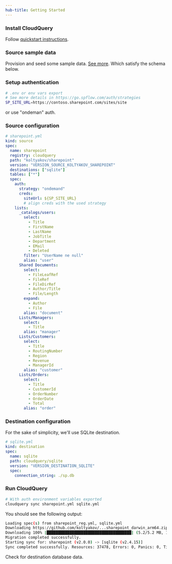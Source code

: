 ```yaml
---
hub-title: Getting Started
---
```


### Install CloudQuery

Follow [quickstart instructions](https://www.cloudquery.io/docs/quickstart/).

### Source sample data

Provision and seed some sample data. [See more](https://github.com/koltyakov/cq-source-sharepoint/blob/main/cmd/seed/README.md). Which satisfy the schema below.

### Setup authentication

```bash
# .env or env vars export
# See more details in https://go.spflow.com/auth/strategies
SP_SITE_URL=https://contoso.sharepoint.com/sites/site
```

or use "ondeman" auth.

### Source configuration

```yaml
# sharepoint.yml
kind: source
spec:
  name: sharepoint
  registry: cloudquery
  path: "koltyakov/sharepoint"
  version: "VERSION_SOURCE_KOLTYAKOV_SHAREPOINT"
  destinations: ["sqlite"]
  tables: ["*"]
  spec:
    auth:
      strategy: "ondemand"
      creds:
        siteUrl: ${SP_SITE_URL}
        # align creds with the used strategy
    lists:
      _catalogs/users:
        select:
          - Title
          - FirstName
          - LastName
          - JobTitle
          - Department
          - EMail
          - Deleted
        filter: "UserName ne null"
        alias: "user"
      Shared Documents:
        select:
          - FileLeafRef
          - FileRef
          - FileDirRef
          - Author/Title
          - File/Length
        expand:
          - Author
          - File
        alias: "document"
      Lists/Managers:
        select:
          - Title
        alias: "manager"
      Lists/Customers:
        select:
          - Title
          - RoutingNumber
          - Region
          - Revenue
          - ManagerId
        alias: "customer"
      Lists/Orders:
        select:
          - Title
          - CustomerId
          - OrderNumber
          - OrderDate
          - Total
        alias: "order"
```

### Destination configuration

For the sake of simplicity, we'll use SQLite destination.

```yaml
# sqlite.yml
kind: destination
spec:
  name: sqlite
  path: cloudquery/sqlite
  version: "VERSION_DESTINATION_SQLITE"
  spec:
    connection_string: ./sp.db
```

### Run CloudQuery

```bash
# With auth environment variables exported
cloudquery sync sharepoint.yml sqlite.yml
```

You should see the following output:

```bash
Loading spec(s) from sharepoint_reg.yml, sqlite.yml
Downloading https://github.com/koltyakov/...sharepoint_darwin_arm64.zip
Downloading 100% |█████████████████████████████████████| (5.2/5.2 MB, 10 MB/s)
Migration completed successfully.
Starting sync for: sharepoint (v2.0.0) -> [sqlite (v2.4.15)]
Sync completed successfully. Resources: 37478, Errors: 0, Panics: 0, Time: 21s
```

Check for destination database data.
